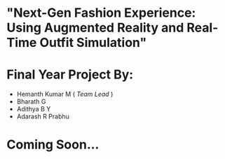
# "Next-Gen Fashion Experience:  Using Augmented Reality and Real-Time Outfit Simulation"

# Final Year Project By:
<ul>
  <li>Hemanth Kumar M ( <i>Team Lead</i> )</li>
  <li>Bharath G</li>
  <li>Adithya B Y</li>
  <li>Adarash R Prabhu</li>
</ul>

# Coming Soon...
